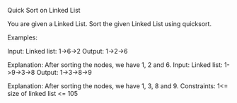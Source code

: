 Quick Sort on Linked List


You are given a Linked List. Sort the given Linked List using quicksort. 

Examples:

Input: Linked list: 1->6->2
Output: 1->2->6

Explanation:
After sorting the nodes, we have 1, 2 and 6.
Input: Linked list: 1->9->3->8
Output: 1->3->8->9

Explanation:
After sorting the nodes, we have 1, 3, 8 and 9. 
Constraints:
1<= size of linked list <= 105

